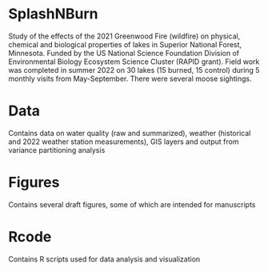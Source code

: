 # SplashNBurn
Study of the effects of the 2021 Greenwood Fire (wildfire) on physical, chemical and biological properties of lakes in Superior National Forest, Minnesota. Funded by the US National Science Foundation Division of Environmental Biology Ecosystem Science Cluster (RAPID grant). Field work was completed in summer 2022 on 30 lakes (15 burned, 15 control) during 5 monthly visits from May-September. There were several moose sightings.

# Data
Contains data on water quality (raw and summarized), weather (historical and 2022 weather station measurements), GIS layers and output from variance partitioning analysis

# Figures
Contains several draft figures, some of which are intended for manuscripts

# Rcode
Contains R scripts used for data analysis and visualization
